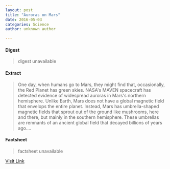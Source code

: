 ```yaml
---
layout: post
title: "Auroras on Mars"
date: 2016-05-03
categories: Science
author: unknown author

---
```



#### Digest
>digest unavailable

#### Extract
>One day, when humans go to Mars, they might find that, occasionally, the Red Planet has green skies. NASA's MAVEN spacecraft has detected evidence of widespread auroras in Mars's northern hemisphere. Unlike Earth, Mars does not have a global magnetic field that envelops the entire planet. Instead, Mars has umbrella-shaped magnetic fields that sprout out of the ground like mushrooms, here and there, but mainly in the southern hemisphere. These umbrellas are remnants of an ancient global field that decayed billions of years ago....

#### Factsheet
>factsheet unavailable

[Visit Link](http://feeds.sciencedaily.com/~r/sciencedaily/~3/z3If5iqz0GU/150523102104.htm)



